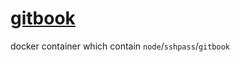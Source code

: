 # [gitbook](https://hub.docker.com/r/kagawagao/gitbook/)

docker container which contain `node`/`sshpass`/`gitbook`

